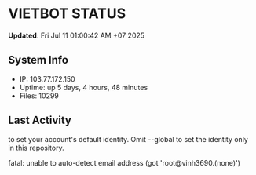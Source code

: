# VIETBOT STATUS
**Updated**: Fri Jul 11 01:00:42 AM +07 2025

## System Info
- IP: 103.77.172.150
- Uptime: up 5 days, 4 hours, 48 minutes
- Files: 10299

## Last Activity

to set your account's default identity.
Omit --global to set the identity only in this repository.

fatal: unable to auto-detect email address (got 'root@vinh3690.(none)')
